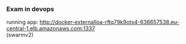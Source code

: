 ### Exam in devops ###
running app: http://docker-externalloa-rftq79k9otx4-636657538.eu-central-1.elb.amazonaws.com:1337 <br>
(swarmv2)
